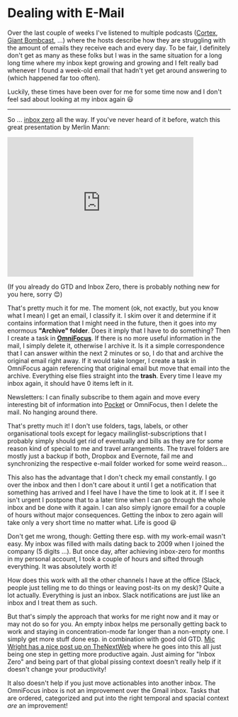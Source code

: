 # Dealing with E-Mail

Over the last couple of weeks I've listened to multiple podcasts ([Cortex][],
[Giant Bombcast][gb], ...) where the hosts describe how they are struggling with
the amount of emails they receive each and every day. To be fair, I definitely
don't get as many as these folks but I was in the same situation for a long long
time where my inbox kept growing and growing and I felt really bad whenever I
found a week-old email that hadn't yet get around answering to (which happened
far too often).

Luckily, these times have been over for me for some time now and I don't feel
sad about looking at my inbox again 😃

--------------

So ... [inbox zero][iz] all the way. If you've never heard of it before, watch
this great presentation by Merlin Mann:

<iframe width="420" height="315" src="https://www.youtube.com/embed/z9UjeTMb3Yk" frameborder="0" allowfullscreen></iframe>

(If you already do GTD and Inbox Zero, there is probably nothing new for you
here, sorry 😊)

That's pretty much it for me. The moment (ok, not exactly, but you know what I
mean) I get an email, I classify it. I skim over it and determine if it contains
information that I might need in the future, then it goes into my enormous
**"Archive" folder**. Does it imply that I have to do something? Then I create a
task in **[OmniFocus][of]**. If there is no more useful information in the mail,
I simply delete it, otherwise I archive it. Is it a simple correspondence that I
can answer within the next 2 minutes or so, I do that and archive the original
email right away. If it would take longer, I create a task in OmniFocus again
referencing that original email but move that email into the archive. Everything
else flies straight into the **trash**. Every time I leave my inbox again, it
should have 0 items left in it.

Newsletters: I can finally subscribe to them again and move every interesting
bit of information into [Pocket][] or OmniFocus, then I delete the mail. No
hanging around there.

That's pretty much it! I don't use folders, tags, labels, or other
organisational tools except for legacy mailinglist-subscriptions that I probably
simply should get rid of eventually and bills as they are for some reason kind
of special to me and travel arrangements. The travel folders are mostly just a
backup if both, Dropbox and Evernote, fail me and synchronizing the respective
e-mail folder worked for some weird reason...

This also has the advantage that I don't check my email constantly. I go over
the inbox and then I don't care about it until I get a notification that
something has arrived and I feel have I have the time to look at it. If I see it
isn't urgent I postpone that to a later time when I can go through the whole
inbox and be done with it again. I can also simply ignore email for a couple of
hours without major consequences. Getting the inbox to zero again will take only
a very short time no matter what. Life is good 😃

Don't get me wrong, though: Getting there esp. with my work-email wasn't
easy. My inbox was filled with mails dating back to 2009 when I joined the
company (5 digits ...). But once day, after achieving inbox-zero for months in
my personal account, I took a couple of hours and sifted through everything. It
was absolutely worth it!

How does this work with all the other channels I have at the office (Slack,
people just telling me to do things or leaving post-its on my desk)? Quite a lot
actually. Everything is just an inbox. Slack notifications are just like an
inbox and I treat them as such.

But that's simply the approach that works for me right now and it may or may not
do so for you. An empty inbox helps me personally getting back to work and
staying in concentration-mode far longer than a non-empty one. I simply get more
stuff done esp. in combination with good old
GTD. [Mic Wright has a nice post up on TheNextWeb][tnw] where he goes into this
all just being one step in getting more productive again. Just aiming for "Inbox
Zero" and being part of that global pissing context doesn't really help if it
doesn't change your productivity!

It also doesn't help if you just move actionables into another inbox. The
OmniFocus inbox is not an improvement over the Gmail inbox. Tasks that are
ordered, categorized and put into the right temporal and spacial context *are*
an improvement!


[cortex]: https://www.relay.fm/cortex
[gb]: http://www.giantbomb.com/podcasts/giant-bombcast/
[tnw]: http://thenextweb.com/opinion/2015/07/26/bluetoot/
[iz]: https://www.youtube.com/watch?t=189&v=z9UjeTMb3Yk
[of]: https://www.omnigroup.com/omnifocus
[pocket]: https://getpocket.com/a/queue/
